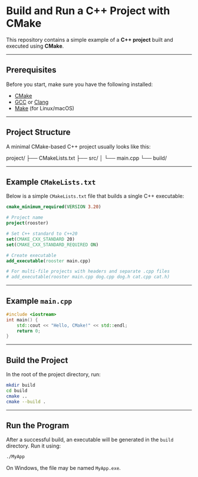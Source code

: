 # Build and Run a C++ Project with CMake

This repository contains a simple example of a **C++ project** built and executed using **CMake**.

---

## Prerequisites

Before you start, make sure you have the following installed:

- [CMake](https://cmake.org/download/)
- [GCC](https://gcc.gnu.org/) or [Clang](https://clang.llvm.org/)
- [Make](https://www.gnu.org/software/make/) (for Linux/macOS)

---

## Project Structure

A minimal CMake-based C++ project usually looks like this:

project/
├── CMakeLists.txt
├── src/
│ └── main.cpp
└── build/

---

## Example `CMakeLists.txt`

Below is a simple `CMakeLists.txt` file that builds a single C++ executable:

```cmake
cmake_minimum_required(VERSION 3.20)

# Project name
project(rooster)

# Set C++ standard to C++20
set(CMAKE_CXX_STANDARD 20)
set(CMAKE_CXX_STANDARD_REQUIRED ON)

# Create executable
add_executable(rooster main.cpp)

# For multi-file projects with headers and separate .cpp files
# add_executable(rooster main.cpp dog.cpp dog.h cat.cpp cat.h)
```

---

## Example `main.cpp`

```cpp
#include <iostream>
int main() {
    std::cout << "Hello, CMake!" << std::endl;
    return 0;
}
```

---

## Build the Project

In the root of the project directory, run:

```bash
mkdir build
cd build
cmake ..
cmake --build .
```

---

## Run the Program

After a successful build, an executable will be generated in the `build` directory. Run it using:

```bash
./MyApp
```

On Windows, the file may be named `MyApp.exe`.